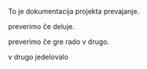 To je dokumentacija projekta prevajanje.

preverimo če deluje.

preverimo če gre rado v drugo.

v drugo jedelovalo
